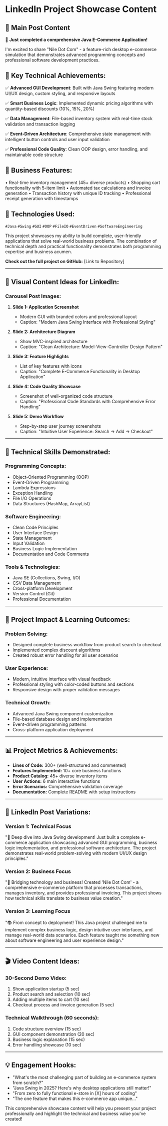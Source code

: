 # LinkedIn Project Showcase Content

## 🎯 Main Post Content

🛒 **Just completed a comprehensive Java E-Commerce Application!**

I'm excited to share "Nile Dot Com" - a feature-rich desktop e-commerce simulation that demonstrates advanced programming concepts and professional software development practices.

## 🌟 **Key Technical Achievements:**

✅ **Advanced GUI Development**: Built with Java Swing featuring modern UI/UX design, custom styling, and responsive layouts

✅ **Smart Business Logic**: Implemented dynamic pricing algorithms with quantity-based discounts (10%, 15%, 20%)

✅ **Data Management**: File-based inventory system with real-time stock validation and transaction logging

✅ **Event-Driven Architecture**: Comprehensive state management with intelligent button controls and user input validation

✅ **Professional Code Quality**: Clean OOP design, error handling, and maintainable code structure

## 💼 **Business Features:**

• Real-time inventory management (45+ diverse products)
• Shopping cart functionality with 5-item limit
• Automated tax calculations and invoice generation
• Transaction history with unique ID tracking
• Professional receipt generation with timestamps

## 🔧 **Technologies Used:**

`#Java` `#Swing` `#GUI` `#OOP` `#FileIO` `#EventDriven` `#SoftwareEngineering`

This project showcases my ability to build complete, user-friendly applications that solve real-world business problems. The combination of technical depth and practical functionality demonstrates both programming expertise and business acumen.

**Check out the full project on GitHub:** [Link to Repository]

---

## 🎨 **Visual Content Ideas for LinkedIn:**

### Carousel Post Images:

1. **Slide 1: Application Screenshot**

    - Modern GUI with branded colors and professional layout
    - Caption: "Modern Java Swing Interface with Professional Styling"

2. **Slide 2: Architecture Diagram**

    - Show MVC-inspired architecture
    - Caption: "Clean Architecture: Model-View-Controller Design Pattern"

3. **Slide 3: Feature Highlights**

    - List of key features with icons
    - Caption: "Complete E-Commerce Functionality in Desktop Application"

4. **Slide 4: Code Quality Showcase**

    - Screenshot of well-organized code structure
    - Caption: "Professional Code Standards with Comprehensive Error Handling"

5. **Slide 5: Demo Workflow**
    - Step-by-step user journey screenshots
    - Caption: "Intuitive User Experience: Search → Add → Checkout"

---

## 📝 **Technical Skills Demonstrated:**

### **Programming Concepts:**

-   Object-Oriented Programming (OOP)
-   Event-Driven Programming
-   Lambda Expressions
-   Exception Handling
-   File I/O Operations
-   Data Structures (HashMap, ArrayList)

### **Software Engineering:**

-   Clean Code Principles
-   User Interface Design
-   State Management
-   Input Validation
-   Business Logic Implementation
-   Documentation and Code Comments

### **Tools & Technologies:**

-   Java SE (Collections, Swing, I/O)
-   CSV Data Management
-   Cross-platform Development
-   Version Control (Git)
-   Professional Documentation

---

## 🎯 **Project Impact & Learning Outcomes:**

### **Problem Solving:**

-   Designed complete business workflow from product search to checkout
-   Implemented complex discount algorithms
-   Created robust error handling for all user scenarios

### **User Experience:**

-   Modern, intuitive interface with visual feedback
-   Professional styling with color-coded buttons and sections
-   Responsive design with proper validation messages

### **Technical Growth:**

-   Advanced Java Swing component customization
-   File-based database design and implementation
-   Event-driven programming patterns
-   Cross-platform application deployment

---

## 📊 **Project Metrics & Achievements:**

-   **Lines of Code:** 300+ (well-structured and commented)
-   **Features Implemented:** 10+ core business functions
-   **Product Catalog:** 45+ diverse inventory items
-   **User Actions:** 6 main interactive functions
-   **Error Scenarios:** Comprehensive validation coverage
-   **Documentation:** Complete README with setup instructions

---

## 🚀 **LinkedIn Post Variations:**

### **Version 1: Technical Focus**

"🔧 Deep dive into Java Swing development! Just built a complete e-commerce application showcasing advanced GUI programming, business logic implementation, and professional software architecture. The project demonstrates real-world problem-solving with modern UI/UX design principles."

### **Version 2: Business Focus**

"💼 Bridging technology and business! Created 'Nile Dot Com' - a comprehensive e-commerce platform that processes transactions, manages inventory, and provides professional invoicing. This project shows how technical skills translate to business value creation."

### **Version 3: Learning Focus**

"📚 From concept to deployment! This Java project challenged me to implement complex business logic, design intuitive user interfaces, and manage real-world data scenarios. Each feature taught me something new about software engineering and user experience design."

---

## 🎬 **Video Content Ideas:**

### **30-Second Demo Video:**

1. Show application startup (5 sec)
2. Product search and selection (10 sec)
3. Adding multiple items to cart (10 sec)
4. Checkout process and invoice generation (5 sec)

### **Technical Walkthrough (60 seconds):**

1. Code structure overview (15 sec)
2. GUI component demonstration (20 sec)
3. Business logic explanation (15 sec)
4. Error handling showcase (10 sec)

---

## 💡 **Engagement Hooks:**

-   "What's the most challenging part of building an e-commerce system from scratch?"
-   "Java Swing in 2025? Here's why desktop applications still matter!"
-   "From zero to fully functional e-store in [X] hours of coding"
-   "The one feature that makes this e-commerce app unique..."

This comprehensive showcase content will help you present your project professionally and highlight the technical and business value you've created!
